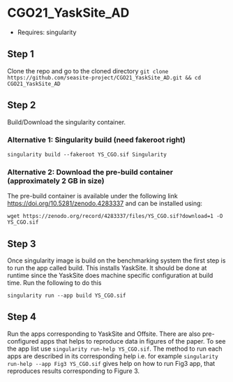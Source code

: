 # CGO21_YaskSite_AD

* Requires: singularity

## Step 1
Clone the repo and go to the cloned directory
```git clone https://github.com/seasite-project/CGO21_YaskSite_AD.git && cd CGO21_YaskSite_AD```

## Step 2
Build/Download the singularity container. 
### Alternative 1: Singularity build (need fakeroot right)
```singularity build --fakeroot YS_CGO.sif Singularity```

### Alternative 2: Download the pre-build container (approximately 2 GB in size)
The pre-build container is available under the following link https://doi.org/10.5281/zenodo.4283337
and can be installed using:
```
wget https://zenodo.org/record/4283337/files/YS_CGO.sif?download=1 -O YS_CGO.sif
```

## Step 3
Once singularity image is build on the benchmarking system the first step is to run the app called build.
This installs YaskSite. It should be done at runtime since the YaskSite does machine specific configuration
at build time. Run the following to do this
```
singularity run --app build YS_CGO.sif 
```

## Step 4
Run the apps corresponding to YaskSite and Offsite. There are also pre-configured apps that helps to 
reproduce data in figures of the paper. To see the app list use `singularity run-help YS_CGO.sif`.
The method to run each apps are described in its corresponding help i.e. for example
`singularity run-help --app Fig3 YS_CGO.sif` gives help on how to run Fig3 app, that reproduces
results corresponding to Figure 3.
